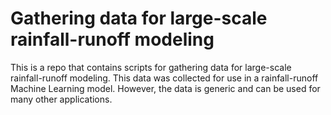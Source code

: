 # Gathering data for large-scale rainfall-runoff modeling
This is a repo that contains scripts for gathering data for large-scale rainfall-runoff modeling. This data was collected for use in a rainfall-runoff Machine Learning model. However, the data is generic and can be used for many other applications. 
